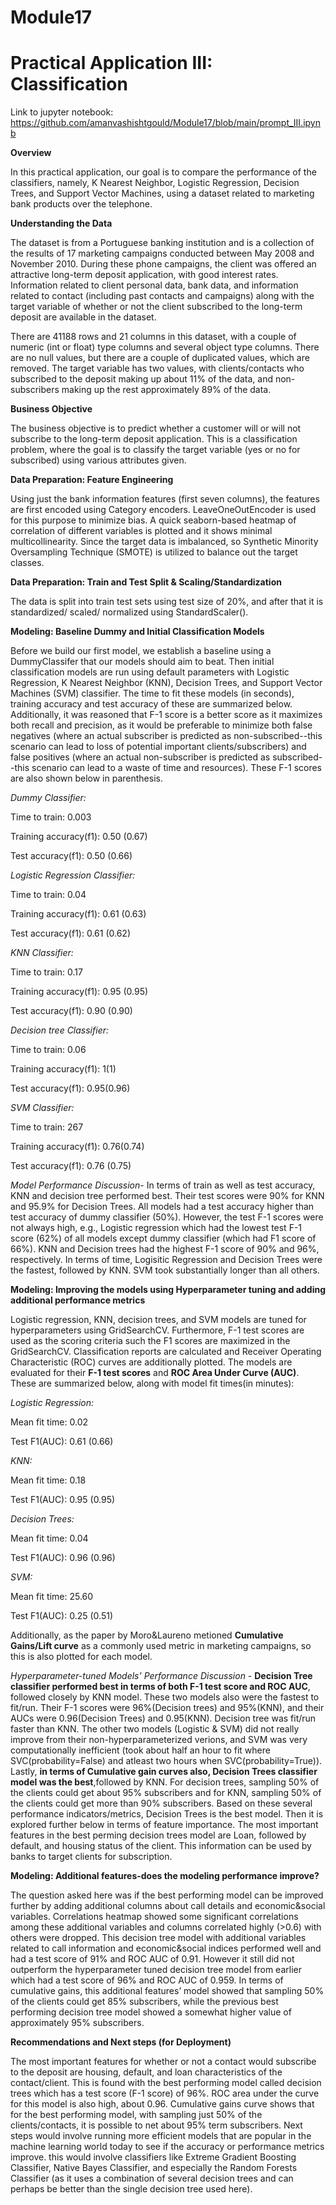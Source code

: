 # Module17
# Practical Application III: Classification

Link to jupyter notebook: https://github.com/amanvashishtgould/Module17/blob/main/prompt_III.ipynb

**Overview**

In this practical application, our goal is to compare the performance of the classifiers, namely, K Nearest Neighbor, Logistic Regression, Decision Trees, and Support Vector Machines, using a dataset related to marketing bank products over the telephone.


**Understanding the Data**

The dataset is from a Portuguese banking institution and is a collection of the results of 17 marketing campaigns conducted between May 2008 and November 2010. During these phone campaigns, the client was offered an attractive long-term deposit application, with good interest rates. Information related to client personal data, bank data, and information related to contact (including past contacts and campaigns) along with the target variable of whether or not the client subscribed to the long-term deposit are available in the dataset.

There are 41188 rows and 21 columns in this dataset, with a couple of numeric (int or float) type columns and several object type columns. There are no null values, but there are a couple of duplicated values, which are removed. The target variable has two values, with clients/contacts who subscribed to the deposit making up about 11% of the data, and non-subscribers making up the rest approximately 89% of the data.


**Business Objective**

The business objective is to predict whether a customer will or will not subscribe to the long-term deposit application. This is a classification problem, where the goal is to classify the target variable (yes or no for subscribed) using various attributes given.


**Data Preparation: Feature Engineering**

Using just the bank information features (first seven columns), the features are first encoded using Category encoders. LeaveOneOutEncoder is used for this purpose to minimize bias. A quick seaborn-based heatmap of correlation of different variables is plotted and it shows minimal multicollinearity. Since the target data is imbalanced, so Synthetic Minority Oversampling Technique (SMOTE) is utilized to balance out the target classes.


**Data Preparation: Train and Test Split & Scaling/Standardization**

The data is split into train test sets using test size of 20%, and after that it is standardized/ scaled/ normalized using StandardScaler().


**Modeling: Baseline Dummy and Initial Classification Models**

Before we build our first model, we establish a baseline using a DummyClassifer that our models should aim to beat. Then initial classification models are run using default parameters with Logistic Regression, K Nearest Neighbor (KNN), Decision Trees, and Support Vector Machines (SVM) classifier. The time to fit these models (in seconds), training accuracy and test accuracy of these are summarized below. Additionally, it was reasoned that F-1 score is a better score as it maximizes both recall and precision, as it would be preferable to minimize both false negatives (where an actual subscriber is predicted as non-subscribed--this scenario can lead to loss of potential important clients/subscribers) and false positives (where an actual non-subscriber is predicted as subscribed--this scenario can lead to a waste of time and resources). These F-1 scores are also shown below in parenthesis.

*Dummy Classifier:*

Time to train: 0.003

Training accuracy(f1): 0.50 (0.67)

Test accuracy(f1): 0.50 (0.66)


*Logistic Regression Classifier:*

Time to train: 0.04

Training accuracy(f1): 0.61 (0.63)

Test accuracy(f1): 0.61 (0.62)


*KNN Classifier:*

Time to train: 0.17

Training accuracy(f1): 0.95 (0.95)

Test accuracy(f1): 0.90 (0.90)


*Decision tree Classifier:*

Time to train: 0.06

Training accuracy(f1): 1(1)

Test accuracy(f1): 0.95(0.96)


*SVM Classifier:*

Time to train: 267

Training accuracy(f1): 0.76(0.74)

Test accuracy(f1): 0.76 (0.75)



*Model Performance Discussion*- In terms of train as well as test accuracy, KNN and decision tree performed best. Their test scores were 90% for KNN and 95.9% for Decision Trees. All models had a test accuracy higher than test accuracy of dummy classifier (50%). However, the test F-1 scores were not always high, e.g., Logistic regression which had the lowest test F-1 score (62%) of all models except dummy classifier (which had F1 score of 66%). KNN and Decision trees had the highest F-1 score of 90% and 96%, respectively. In terms of time, Logisitic Regression and Decision Trees were the fastest, followed by KNN. SVM took substantially longer than all others.


**Modeling: Improving the models using Hyperparameter tuning and adding additional performance metrics**

Logistic regression, KNN, decision trees, and SVM models are tuned for hyperparameters using GridSearchCV. Furthermore, F-1 test scores are used as the scoring criteria such the F1 scores are maximized in the GridSearchCV. Classification reports are calculated and Receiver Operating Characteristic (ROC) curves are additionally plotted. The models are evaluated for their **F-1 test scores** and **ROC Area Under Curve (AUC)**. These are summarized below, along with model fit times(in minutes):

*Logistic Regression:*

Mean fit time: 0.02

Test F1(AUC): 0.61 (0.66)


*KNN:*

Mean fit time: 0.18

Test F1(AUC): 0.95 (0.95)


*Decision Trees:*

Mean fit time: 0.04

Test F1(AUC): 0.96 (0.96)


*SVM:*

Mean fit time: 25.60

Test F1(AUC): 0.25 (0.51)




Additionally, as the paper by Moro&Laureno metioned **Cumulative Gains/Lift curve** as a commonly used metric in marketing campaigns, so this is also plotted for each model.

*Hyperparameter-tuned Models' Performance Discussion* - **Decision Tree classifier performed best in terms of both F-1 test score and ROC AUC**, followed closely by KNN model. These two models also were the fastest to fit/run. Their F-1 scores were 96%(Decision trees) and 95%(KNN), and their AUCs were 0.96(Decision Trees) and 0.95(KNN). Decision tree was fit/run faster than KNN.
The other two models (Logistic & SVM) did not really improve from their non-hyperparameterized verions, and SVM was very computationally inefficient (took about half an hour to fit where SVC(probability=False) and atleast two hours when SVC(probability=True)).
Lastly, **in terms of Cumulative gain curves also, Decision Trees classifier model was the best**,followed by KNN. For decision trees, sampling 50% of the clients could get about 95% subscribers and for KNN, sampling 50% of the clients could get more than 90% subscribers.
Based on these several performance indicators/metrics, Decision Trees is the best model. Then it is explored further below in terms of feature importance. The most important features in the best perming decision trees model are Loan, followed by default, and housing status of the client. This information can be used by banks to target clients for subscription.


**Modeling: Additional features-does the modeling performance improve?**

The question asked here was if the best performing model can be improved further by adding additional columns about call details and economic&social variables. Correlations heatmap showed some significant correlations among these additional variables and columns correlated highly (>0.6) with others were dropped.
This decision tree model with additional variables related to call information and economic&social indices performed well and had a test score of 91% and ROC AUC of 0.91. However it still did not outperform the hyperparameter tuned decision tree model from earlier which had a test score of 96% and ROC AUC of 0.959. In terms of cumulative gains, this additional features’ model showed that sampling 50% of the clients could get 85% subscribers, while the previous best performing decision tree model showed a somewhat higher value of approximately 95% subscribers.


**Recommendations and Next steps (for Deployment)**

The most important features for whether or not a contact would subscribe to the deposit are housing, default, and loan characteristics of the contact/client.
This is found with the best performing model called decision trees which has a test score (F-1 score) of 96%. ROC area under the curve for this model is also high, about 0.96. Cumulative gains curve shows that for the best performing model, with sampling just 50% of the clients/contacts, it is possible to net about 95% term subscribers.
Next steps would involve running more efficient models that are popular in the machine learning world today to see if the accuracy or performance metrics improve. this would involve classifiers like Extreme Gradient Boosting Classifier, Native Bayes Classifier, and especially the Random Forests Classifier (as it uses a combination of several decision trees and can perhaps be better than the single decision tree used here).

